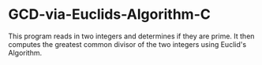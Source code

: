 # GCD-via-Euclids-Algorithm-C
This program reads in two integers and determines if they are prime. It then computes  the greatest common divisor of the two integers using Euclid's Algorithm.
